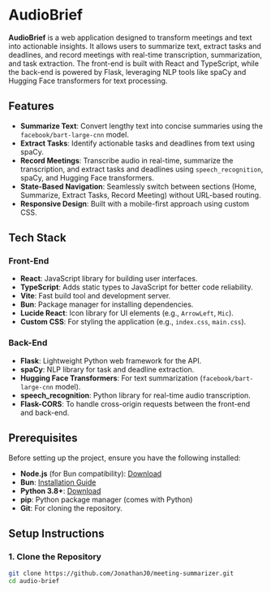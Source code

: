 # AudioBrief

**AudioBrief** is a web application designed to transform meetings and text into actionable insights. It allows users to summarize text, extract tasks and deadlines, and record meetings with real-time transcription, summarization, and task extraction. The front-end is built with React and TypeScript, while the back-end is powered by Flask, leveraging NLP tools like spaCy and Hugging Face transformers for text processing.

## Features

- **Summarize Text**: Convert lengthy text into concise summaries using the `facebook/bart-large-cnn` model.
- **Extract Tasks**: Identify actionable tasks and deadlines from text using spaCy.
- **Record Meetings**: Transcribe audio in real-time, summarize the transcription, and extract tasks and deadlines using `speech_recognition`, spaCy, and Hugging Face transformers.
- **State-Based Navigation**: Seamlessly switch between sections (Home, Summarize, Extract Tasks, Record Meeting) without URL-based routing.
- **Responsive Design**: Built with a mobile-first approach using custom CSS.

## Tech Stack

### Front-End
- **React**: JavaScript library for building user interfaces.
- **TypeScript**: Adds static types to JavaScript for better code reliability.
- **Vite**: Fast build tool and development server.
- **Bun**: Package manager for installing dependencies.
- **Lucide React**: Icon library for UI elements (e.g., `ArrowLeft`, `Mic`).
- **Custom CSS**: For styling the application (e.g., `index.css`, `main.css`).

### Back-End
- **Flask**: Lightweight Python web framework for the API.
- **spaCy**: NLP library for task and deadline extraction.
- **Hugging Face Transformers**: For text summarization (`facebook/bart-large-cnn` model).
- **speech_recognition**: Python library for real-time audio transcription.
- **Flask-CORS**: To handle cross-origin requests between the front-end and back-end.

## Prerequisites

Before setting up the project, ensure you have the following installed:

- **Node.js** (for Bun compatibility): [Download](https://nodejs.org/)
- **Bun**: [Installation Guide](https://bun.sh/)
- **Python 3.8+**: [Download](https://www.python.org/downloads/)
- **pip**: Python package manager (comes with Python)
- **Git**: For cloning the repository.

## Setup Instructions

### 1. Clone the Repository
```bash
git clone https://github.com/JonathanJ0/meeting-summarizer.git
cd audio-brief

